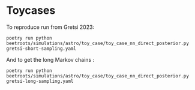 # Toycases

To reproduce run from Gretsi 2023:

```shell
poetry run python beetroots/simulations/astro/toy_case/toy_case_nn_direct_posterior.py gretsi-short-sampling.yaml
```

And to get the long Markov chains :

```shell
poetry run python beetroots/simulations/astro/toy_case/toy_case_nn_direct_posterior.py gretsi-long-sampling.yaml
```
